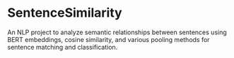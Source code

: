 # SentenceSimilarity
An NLP project to analyze semantic relationships between sentences using BERT embeddings, cosine similarity, and various pooling methods for sentence matching and classification.
